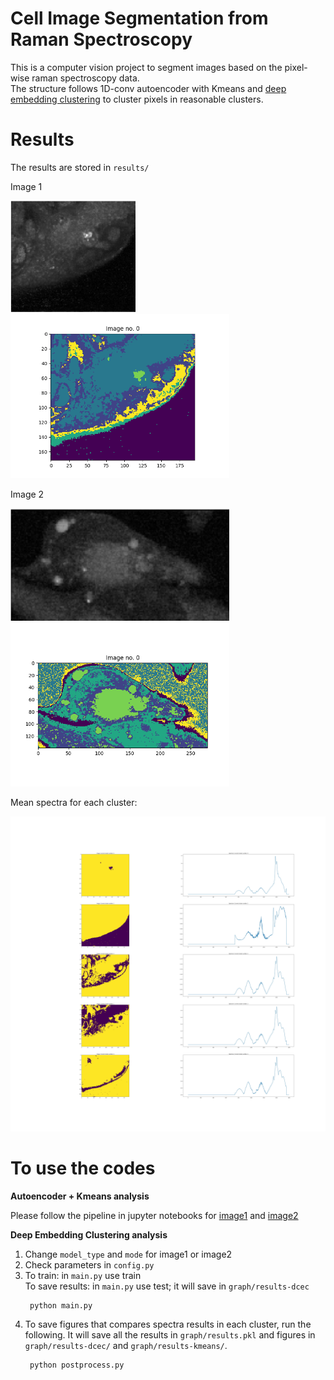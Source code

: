 # Cell Image Segmentation from Raman Spectroscopy

This is a computer vision project to segment images based on the pixel-wise raman spectroscopy data. <br>
The structure follows 1D-conv autoencoder with Kmeans and [deep embedding clustering](http://proceedings.mlr.press/v48/xieb16.pdf) to cluster pixels in reasonable clusters.

# Results

The results are stored in ``results/``

Image 1

<img src="results/image1.png" alt="drawing" width="200"/> 

<img src="results/results-dcec/image1_results.png" alt="drawing" width="350"/>

Image 2

<img src="results/image2.png" alt="drawing" width="350"/>

<img src="results/results-dcec/image2_results.png" alt="drawing" width="350"/>

Mean spectra for each cluster:

<img src="results/results-dcec/image1_cluster_num_5.jpg" alt="drawing" width=""/>



# To use the codes

**Autoencoder + Kmeans analysis**

Please follow the pipeline in jupyter notebooks for [image1](./autoencoder.ipynb) and [image2](./autoencoder_2.ipynb)

**Deep Embedding Clustering analysis**

1. Change ``model_type`` and ``mode`` for image1 or image2 <br>
2. Check parameters in ``config.py``
2. To train: in ``main.py`` use train <br>
   To save results: in ``main.py`` use test; it will save in ``graph/results-dcec``
    >
        python main.py
4. To save figures that compares spectra results in each cluster, run the following. It will save all the results in ``graph/results.pkl`` and figures in ``graph/results-dcec/`` and ``graph/results-kmeans/``.
    >
        python postprocess.py
    



